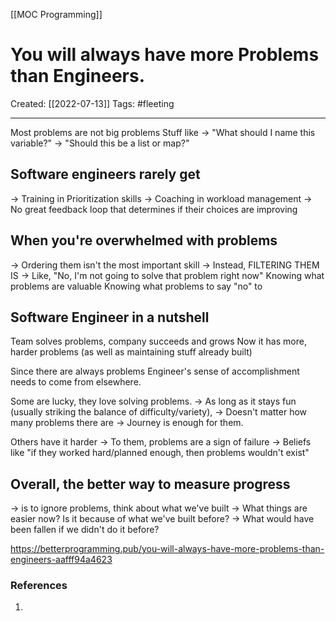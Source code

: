 [[MOC Programming]]

# You will always have more Problems than Engineers.
Created:  [[2022-07-13]]
Tags: #fleeting 

---
Most problems are not big problems
Stuff like
-> "What should I name this variable?"
-> "Should this be a list or map?"


## Software engineers rarely get
-> Training in Prioritization skills
-> Coaching in workload management
-> No great feedback loop that determines if their choices are improving



## When you're overwhelmed with problems
-> Ordering them isn't the most important skill
-> Instead, FILTERING THEM IS
-> Like, "No, I'm not going to solve that problem right now"
Knowing what problems are valuable
Knowing what problems to say "no" to



## Software Engineer in a nutshell
Team solves problems, company succeeds and grows
Now it has more, harder problems (as well as maintaining stuff already built)


Since there are always problems
Engineer's sense of accomplishment needs to come from elsewhere.

Some are lucky, they love solving problems. 
-> As long as it stays fun (usually striking the balance of difficulty/variety), 
-> Doesn't matter how many problems there are 
-> Journey is enough for them.


Others have it harder
-> To them, problems are a sign of failure
-> Beliefs like "if they worked hard/planned enough, then problems wouldn't exist"


## Overall, the better way to measure progress 
-> is to ignore problems, think about what we've built
-> What things are easier now? Is it because of what we've built before?
-> What would have been fallen if we didn't do it before?






https://betterprogramming.pub/you-will-always-have-more-problems-than-engineers-aafff94a4623












### References
1. 